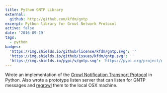 ```yaml
---
title: Python GNTP Library
external:
  github: http://github.com/kfdm/gntp
excerpt: Python library for Growl Network Protocol
active: false
date: '2016-09-19'
tags:
  - python
badges:
  'https://img.shields.io/github/license/kfdm/gntp.svg': ''
  'https://img.shields.io/github/issues/kfdm/gntp.svg': ''
  'https://img.shields.io/pypi/v/gntp.svg': 'https://pypi.org/project/gntp/'
---
```


Wrote an implementation of the [Growl Notification Transport Protocol](http://www.growlforwindows.com/gfw/help/gntp.aspx) in Python. Also wrote a prototype listen server that can listen for GNTP messages and [regrowl](https://github.com/kfdm/gntp-regrowl) them to the local OSX machine.
